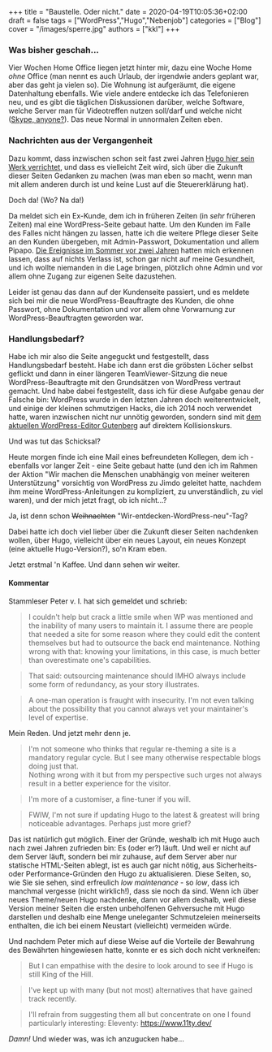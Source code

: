 +++
title = "Baustelle. Oder nicht."
date = 2020-04-19T10:05:36+02:00
draft = false
tags = ["WordPress","Hugo","Nebenjob"]
categories = ["Blog"]
cover = "/images/sperre.jpg"
authors = ["kkl"]
+++
### Was bisher geschah...
Vier Wochen Home Office liegen jetzt hinter mir, dazu eine Woche Home *ohne* Office (man nennt es auch Urlaub, der irgendwie anders geplant war, aber das geht ja vielen so). Die Wohnung ist aufgeräumt, die eigene Datenhaltung ebenfalls. Wie viele andere entdecke ich das Telefonieren neu, und es gibt die täglichen Diskussionen darüber, welche Software, welche Server man für Videotreffen nutzen soll/darf und welche nicht ([Skype, anyone?](https://vowe.net/archives/018474.html)). Das neue Normal in unnormalen Zeiten eben.

### Nachrichten aus der Vergangenheit
Dazu kommt, dass inzwischen schon seit fast zwei Jahren [Hugo hier sein Werk verrichtet](../hugo/), und dass es vielleicht Zeit wird, sich über die Zukunft dieser Seiten Gedanken zu machen (was man eben so macht, wenn man mit allem anderen durch ist und keine Lust auf die Steuererklärung hat).

Doch da! (Wo? Na da!)

Da meldet sich ein Ex-Kunde, dem ich in früheren Zeiten (in *sehr* früheren Zeiten) mal eine WordPress-Seite gebaut hatte. Um den Kunden im Falle des Falles nicht hängen zu lassen, hatte ich die weitere Pflege dieser Seite an den Kunden übergeben, mit Admin-Passwort, Dokumentation und allem Pipapo. [Die Ereignisse im Sommer vor zwei Jahren](../entschuldigungszettel/) hatten mich erkennen lassen, dass auf nichts Verlass ist, schon gar nicht auf meine Gesundheit, und ich wollte niemanden in die Lage bringen, plötzlich ohne Admin und vor allem ohne Zugang zur eigenen Seite dazustehen.

Leider ist genau das dann auf der Kundenseite passiert, und es meldete sich bei mir die neue WordPress-Beauftragte des Kunden, die ohne Passwort, ohne Dokumentation und vor allem ohne Vorwarnung zur WordPress-Beauftragten geworden war.

### Handlungsbedarf?
Habe ich mir also die Seite angeguckt und festgestellt, dass Handlungsbedarf besteht. Habe ich dann erst die gröbsten Löcher selbst geflickt und dann in einer längeren TeamViewer-Sitzung die neue WordPress-Beauftragte mit den Grundsätzen von WordPress vertraut gemacht. Und habe dabei festgestellt, dass ich für diese Aufgabe genau der Falsche bin: WordPress wurde in den letzten Jahren doch weiterentwickelt, und einige der kleinen schmutzigen Hacks, die ich 2014 noch verwendet hatte, waren inzwischen nicht nur unnötig geworden, sondern sind mit [dem aktuellen WordPress-Editor Gutenberg](https://de.wordpress.org/gutenberg/) auf direktem Kollisionskurs.

Und was tut das Schicksal?

Heute morgen finde ich eine Mail eines befreundeten Kollegen, dem ich - ebenfalls vor langer Zeit - eine Seite gebaut hatte (und den ich im Rahmen der Aktion "Wir machen die Menschen unabhängig von meiner weiteren Unterstützung" vorsichtig von WordPress zu Jimdo geleitet hatte, nachdem ihm meine WordPress-Anleitungen zu kompliziert, zu unverständlich, zu viel waren), und der mich jetzt fragt, ob ich nicht...?

Ja, ist denn schon ~~Weihnachten~~ "Wir-entdecken-WordPress-neu"-Tag?

Dabei hatte ich doch viel lieber über die Zukunft dieser Seiten nachdenken wollen, über Hugo, vielleicht über ein neues Layout, ein neues Konzept (eine aktuelle Hugo-Version?), so'n Kram eben.

Jetzt erstmal 'n Kaffee. Und dann sehen wir weiter.

#### Kommentar

Stammleser Peter v. I. hat sich gemeldet und schrieb:

> I couldn't help but crack a little smile when WP was mentioned and the inability of many users to maintain it.
I assume there are people that needed a site for some reason where they could edit the content themselves but had to outsource the back end maintenance. Nothing wrong with that: knowing your limitations, in this case, is much better than overestimate one's capabilities.  

> That said: outsourcing maintenance should IMHO always include some form of redundancy, as your story illustrates.    

> A one-man operation is fraught with insecurity. I'm not even talking about the possibility that you cannot always vet your maintainer's level of expertise.

Mein Reden. Und jetzt mehr denn je.

> I'm not someone who thinks that regular re-theming a site is a mandatory regular cycle. But I see many otherwise respectable blogs doing just that.    
Nothing wrong with it but from my perspective such urges not always result in a better experience for the visitor.   

> I'm more of a customiser, a fine-tuner if you will.    

> FWIW, I'm not sure if updating Hugo to the latest & greatest will bring noticeable advantages. Perhaps just more grief?

Das ist natürlich gut möglich. Einer der Gründe, weshalb ich mit Hugo auch nach zwei Jahren zufrieden bin: Es (oder er?) läuft. Und weil er nicht auf dem Server läuft, sondern bei mir zuhause, auf dem Server aber nur statische HTML-Seiten ablegt, ist es auch gar nicht nötig, aus Sicherheits- oder Performance-Gründen den Hugo zu aktualisieren. Diese Seiten, so, wie Sie sie sehen, sind erfreulich *low maintenance* - so *low*, dass ich manchmal vergesse (nicht wirklich!), dass sie noch da sind. Wenn ich über neues Theme/neuen Hugo nachdenke, dann vor allem deshalb, weil diese Version meiner Seiten die ersten unbeholfenen Gehversuche mit Hugo darstellen und deshalb eine Menge uneleganter Schmutzeleien meinerseits enthalten, die ich bei einem Neustart (vielleicht) vermeiden würde.

Und nachdem Peter mich auf diese Weise auf die Vorteile der Bewahrung des Bewährten hingewiesen hatte, konnte er es sich doch nicht verkneifen:

> But I can empathise with the desire to look around to see if Hugo is still King of the Hill.   

> I've kept up with many (but not most) alternatives that have gained track recently.   

> I'll refrain from suggesting them all but concentrate on one I found particularly interesting: Eleventy: https://www.11ty.dev/

*Damn!* Und wieder was, was ich anzugucken habe...

